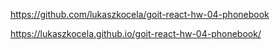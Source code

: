 https://github.com/lukaszkocela/goit-react-hw-04-phonebook

https://lukaszkocela.github.io/goit-react-hw-04-phonebook/
